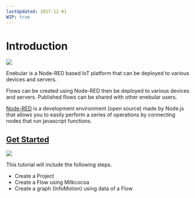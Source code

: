 ```yaml
---
lastUpdated: 2017-12-01
WIP: true
---
```


# Introduction

![](/_asset/images/enebular-developers-main.svg)

Enebular is a Node-RED based IoT platform that can be deployed to various devices and servers.

Flows can be created using Node-RED then be deployed to various devices and servers. Published flows can be shared with other enebular users.

[Node-RED](https://nodered.org/) is a development environment (open source) made by Node.js that allows you to easily perform a series of operations by connecting nodes that run javascript functions.

## [Get Started](/GetStarted/index.md)

![](/_asset/images/enebular-developers-getstarted.png)

This tutorial will include the following steps.

- Create a Project
- Create a Flow using Milkcocoa
- Create a graph (InfoMotion) using data of a Flow
